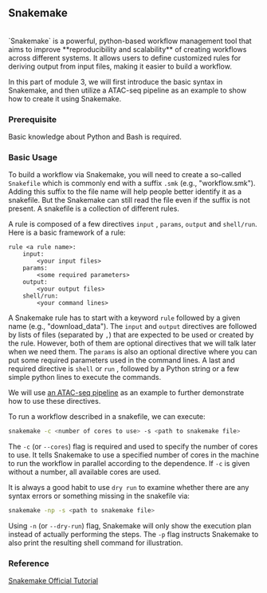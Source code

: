 ## Snakemake
<br/>
`Snakemake` is a powerful, python-based workflow management tool that aims to improve **reproducibility and scalability** of creating workflows across different systems. It allows users to define customized rules for deriving output from input files, making it easier to build a workflow.

In this part of module 3, we will first introduce the basic syntax in Snakemake, and then utilize a ATAC-seq pipeline as an example to show how to create it using Snakemake. 

### Prerequisite
Basic knowledge about Python and Bash is required.

### Basic Usage
To build a workflow via Snakemake, you will need to create a so-called `Snakefile` which is commonly end with a suffix `.smk` (e.g., "workflow.smk"). Adding this suffix to the file name will help people better identify it as a snakefile. But the Snakemake can still read the file even if the suffix is not present. A snakefile is a collection of different rules. 

A rule is composed of a few directives `input` , `params`, `output` and `shell/run`. 
Here is a basic framework of a rule:
```snakemake
rule <a rule name>:
	input:
		<your input files>
	params:
		<some required parameters>
	output:
		<your output files>
	shell/run:
		<your command lines>
```
A Snakemake rule has to start with a keyword `rule` followed by a given name (e.g., "download_data"). The `input` and `output` directives are followed by lists of files (separated by `,`) that are expected to be used or created by the rule. However, both of them are optional directives that we will talk later when we need them. The `params` is also an optional directive where you can put some required parameters used in the command lines. A last and required directive is `shell` or `run` , followed by a Python string or a few simple python lines to execute the commands. 

We will use [an ATAC-seq pipeline](https://colab.research.google.com/drive/1K_QcazNpwtM8TdkdiLrI8UlsHhQ4Ri0L?usp=sharing) as an example to further demonstrate how to use these directives.

To run a workflow described in a snakefile, we can execute:
```bash
snakemake -c <number of cores to use> -s <path to snakemake file> 
```
The `-c` (or `--cores`) flag is required and used to specify the number of cores to use. It tells Snakemake to use a specified number of cores in the machine to run the workflow in parallel according to the dependence. If `-c` is given without a number, all available cores are used. 

It is always a good habit to use `dry run` to examine whether there are any syntax errors or something missing in the snakefile via:
```bash
snakemake -np -s <path to snakemake file> 
``` 
Using `-n` (or `--dry-run`) flag, Snakemake will only show the execution plan instead of actually performing the steps. The `-p` flag instructs Snakemake to also print the resulting shell command for illustration. 

### Reference
[Snakemake Official Tutorial ](https://snakemake.readthedocs.io/en/stable/tutorial/tutorial.html)
